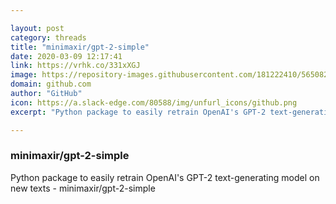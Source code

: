 ```yaml
---

layout: post
category: threads
title: "minimaxir/gpt-2-simple"
date: 2020-03-09 12:17:41
link: https://vrhk.co/331xXGJ
image: https://repository-images.githubusercontent.com/181222410/56508280-61e6-11e9-8410-7b2306295cc4
domain: github.com
author: "GitHub"
icon: https://a.slack-edge.com/80588/img/unfurl_icons/github.png
excerpt: "Python package to easily retrain OpenAI's GPT-2 text-generating model on new texts - minimaxir/gpt-2-simple"

---
```


### minimaxir/gpt-2-simple

Python package to easily retrain OpenAI's GPT-2 text-generating model on new texts - minimaxir/gpt-2-simple